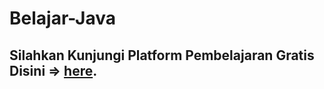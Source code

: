 # Belajar-Java

## Silahkan Kunjungi Platform Pembelajaran Gratis Disini => [here](https://www.dicoding.com/academies/60).

